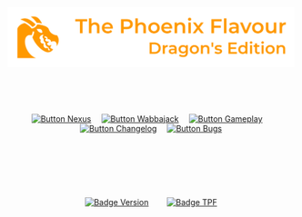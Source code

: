 
![Banner]

<br>
<br>
<br>

<div align = center>

[![Button Nexus]][Nexus]   
[![Button Wabbajack]][Wabbajack]   
[![Button Gameplay]][Gameplay]   
[![Button Changelog]][Changelog]   
[![Button Bugs]][Bugs]

<br>
<br>
<br>
<br>
<br>

[![Badge Version]][Releases]      
[![Badge TPF]][Releases]

</div>

<br>


<!----------------------------------------------------------------------------->

[Releases]: https://github.com/DragonBlame/tpf-dragons-edition/releases
[Nexus]: https://www.nexusmods.com/skyrimspecialedition/mods/51973

[Changelog]: Documentation/Changelog.md
[Gameplay]: Documentation/Gameplay.md
[Wabbajack]: Documentation/Wabbajack.md
[Bugs]: Documentation/Bugs.md

[Banner]: Resources/Banner.webp


<!----------------------------------[ Badges ]--------------------------------->

[Badge Version]: https://img.shields.io/badge/Version-2.8.1-018a91?style=for-the-badge&labelColor=00B0B9
[Badge TPF]: https://img.shields.io/badge/TPF-4.15.1-258AAF?style=for-the-badge&labelColor=29a1cd


<!---------------------------------[ Buttons ]--------------------------------->

[Button Changelog]: https://img.shields.io/badge/Changelog-CB2E6D?style=for-the-badge&logoColor=white&logo=AzureArtifacts
[Button Wabbajack]: https://img.shields.io/badge/Wabbajack_Guide-0080FF?style=for-the-badge&logoColor=white&logo=GitBook
[Button Gameplay]: https://img.shields.io/badge/Gameplay-589632?style=for-the-badge&logoColor=white&logo=AppleArcade
[Button Nexus]: https://img.shields.io/badge/Ｎｅｘｕｓ_Mods-8197ec?style=for-the-badge&logoColor=white&logo=Dragonframe
[Button Bugs]: https://img.shields.io/badge/Report_Bugs-E85C33?style=for-the-badge&logoColor=white&logo=GitHub

